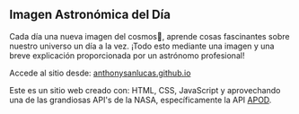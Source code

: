 ## Imagen Astronómica del Día

Cada día una nueva imagen del cosmos🌌, aprende cosas fascinantes sobre nuestro universo un día a la vez. ¡Todo esto mediante una imagen y una breve explicación proporcionada por un astrónomo profesional!

Accede al sitio desde: [anthonysanlucas.github.io](https://anthonysanlucas.github.io/astronomy-image/)

Este es un sitio web creado con: HTML, CSS, JavaScript y aprovechando una de las grandiosas API's de la NASA, específicamente la API [APOD](https://github.com/nasa/apod-api).
